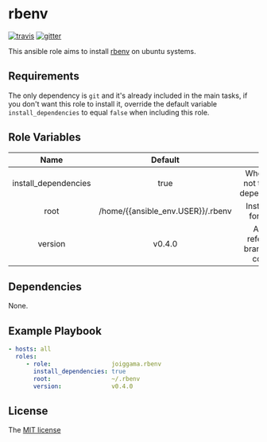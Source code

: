 rbenv
=========

[![travis](https://img.shields.io/travis/joiggama/ansible-rbenv.svg)](https://travis-ci.org/joiggama/ansible-rbenv)
[![gitter](https://badges.gitter.im/Join%20Chat.svg)](https://gitter.im/joiggama/ansible-rbenv)

This ansible role aims to install [rbenv](https://github.com/sstephenson/rbenv) on ubuntu systems.

Requirements
------------

The only dependency is `git` and it's already included in the main tasks, if you don't want this role to install it, override the default variable `install_dependencies` to equal `false` when including this role.

Role Variables
--------------

| Name                 | Default                           |                                        |
|:--------------------:|:---------------------------------:|:--------------------------------------:|
| install_dependencies | true                              | Whether or not to install dependencies |
| root                 | /home/{{ansible_env.USER}}/.rbenv | Install path for rbenv                 |
| version              | v0.4.0                            | Any git reference: branch, tag, commit |


Dependencies
------------

None.

Example Playbook
----------------

```yml
- hosts: all
  roles:
     - role:                 joiggama.rbenv
       install_dependencies: true
       root:                 ~/.rbenv
       version:              v0.4.0
```


License
-------

The [MIT license](LICENSE.md)
